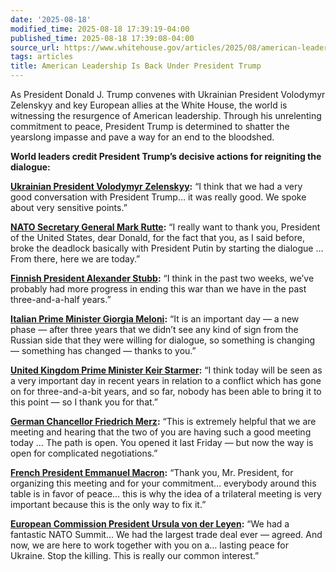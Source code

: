 ```yaml
---
date: '2025-08-18'
modified_time: 2025-08-18 17:39:19-04:00
published_time: 2025-08-18 17:39:08-04:00
source_url: https://www.whitehouse.gov/articles/2025/08/american-leadership-is-back-under-president-trump/
tags: articles
title: American Leadership Is Back Under President Trump
---
```

 
As President Donald J. Trump convenes with Ukrainian President Volodymyr
Zelenskyy and key European allies at the White House, the world is
witnessing the resurgence of American leadership. Through his
unrelenting commitment to peace, President Trump is determined to
shatter the yearslong impasse and pave a way for an end to the
bloodshed.

**World leaders credit President Trump’s decisive actions for reigniting
the dialogue:**

[**Ukrainian President Volodymyr
Zelenskyy**](https://x.com/RapidResponse47/status/1957524316360441907)**:**
“I think that we had a very good conversation with President Trump… it
was really good. We spoke about very sensitive points.”

[**NATO Secretary General Mark
Rutte**](https://x.com/RapidResponse47/status/1957524255815721050)**:**
“I really want to thank you, President of the United States, dear
Donald, for the fact that you, as I said before, broke the deadlock
basically with President Putin by starting the dialogue … From there,
here we are today.”

[**Finnish President Alexander
Stubb**](https://x.com/RapidResponse47/status/1957522715864150362)**:**
“I think in the past two weeks, we’ve probably had more progress in
ending this war than we have in the past three-and-a-half years.”

[**Italian Prime Minister Giorgia
Meloni**](https://x.com/RapidResponse47/status/1957525940327854561)**:**
“It is an important day — a new phase — after three years that we didn’t
see any kind of sign from the Russian side that they were willing for
dialogue, so something is changing — something has changed — thanks to
you.”

[**United Kingdom Prime Minister Keir
Starmer**](https://x.com/RapidResponse47/status/1957527883162714514)**:**
“I think today will be seen as a very important day in recent years in
relation to a conflict which has gone on for three-and-a-bit years, and
so far, nobody has been able to bring it to this point — so I thank you
for that.”

[**German Chancellor Friedrich
Merz**](https://x.com/RapidResponse47/status/1957525118370083182)**:**
“This is extremely helpful that we are meeting and hearing that the two
of you are having such a good meeting today … The path is open. You
opened it last Friday — but now the way is open for complicated
negotiations.”

[**French President Emmanuel
Macron**](https://x.com/RapidResponse47/status/1957527667101810780)**:**
“Thank you, Mr. President, for organizing this meeting and for your
commitment… everybody around this table is in favor of peace… this is
why the idea of a trilateral meeting is very important because this is
the only way to fix it.”

[**European Commission President Ursula von der
Leyen**](https://x.com/RapidResponse47/status/1957525545618723133)**:**
“We had a fantastic NATO Summit… We had the largest trade deal ever —
agreed. And now, we are here to work together with you on a… lasting
peace for Ukraine. Stop the killing. This is really our common
interest.”
